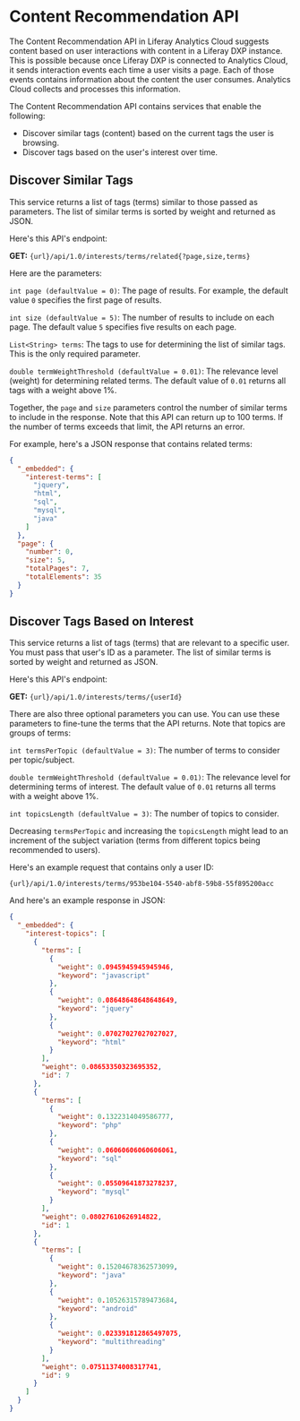# Content Recommendation API

The Content Recommendation API in Liferay Analytics Cloud suggests content based 
on user interactions with content in a Liferay DXP instance. This is possible 
because once Liferay DXP is connected to Analytics Cloud, it sends interaction 
events each time a user visits a page. Each of those events contains information 
about the content the user consumes. Analytics Cloud collects and processes this 
information. 

The Content Recommendation API contains services that enable the following: 

-   Discover similar tags (content) based on the current tags the user is 
    browsing. 
-   Discover tags based on the user's interest over time. 

## Discover Similar Tags

This service returns a list of tags (terms) similar to those passed as 
parameters. The list of similar terms is sorted by weight and returned as JSON. 

Here's this API's endpoint: 

**GET:** `{url}/api/1.0/interests/terms/related{?page,size,terms}`

Here are the parameters: 

`int page (defaultValue = 0)`: The page of results. For example, the default 
value `0` specifies the first page of results. 

`int size (defaultValue = 5)`: The number of results to include on each page. 
The default value `5` specifies five results on each page. 

`List<String> terms`: The tags to use for determining the list of similar tags. 
This is the only required parameter. 

`double termWeightThreshold (defaultValue = 0.01)`: The relevance level (weight) 
for determining related terms. The default value of `0.01` returns all tags with 
a weight above 1%. 

Together, the `page` and `size` parameters control the number of similar terms 
to include in the response. Note that this API can return up to 100 terms. If 
the number of terms exceeds that limit, the API returns an error. 

For example, here's a JSON response that contains related terms: 

```json
{
  "_embedded": {
    "interest-terms": [
      "jquery",
      "html",
      "sql",
      "mysql",
      "java"
    ]
  },
  "page": {
    "number": 0,
    "size": 5,
    "totalPages": 7,
    "totalElements": 35
  }
}
```

## Discover Tags Based on Interest

This service returns a list of tags (terms) that are relevant to a specific 
user. You must pass that user's ID as a parameter. The list of similar terms is 
sorted by weight and returned as JSON. 

Here's this API's endpoint: 

**GET:** `{url}/api/1.0/interests/terms/{userId}`

There are also three optional parameters you can use. You can use these 
parameters to fine-tune the terms that the API returns. Note that topics are 
groups of terms: 

`int termsPerTopic (defaultValue = 3)`: The number of terms to consider per 
topic/subject. 

`double termWeightThreshold (defaultValue = 0.01)`: The relevance level for 
determining terms of interest. The default value of `0.01` returns all terms 
with a weight above 1%. 

`int topicsLength (defaultValue = 3)`: The number of topics to consider. 

Decreasing `termsPerTopic` and increasing the `topicsLength` might lead to an 
increment of the subject variation (terms from different topics being 
recommended to users). 

Here's an example request that contains only a user ID: 

    {url}/api/1.0/interests/terms/953be104-5540-abf8-59b8-55f895200acc

And here's an example response in JSON: 

```json
{
  "_embedded": {
    "interest-topics": [
      {
        "terms": [
          {
            "weight": 0.0945945945945946,
            "keyword": "javascript"
          },
          {
            "weight": 0.08648648648648649,
            "keyword": "jquery"
          },
          {
            "weight": 0.07027027027027027,
            "keyword": "html"
          }
        ],
        "weight": 0.08653350323695352,
        "id": 7
      },
      {
        "terms": [
          {
            "weight": 0.1322314049586777,
            "keyword": "php"
          },
          {
            "weight": 0.06060606060606061,
            "keyword": "sql"
          },
          {
            "weight": 0.05509641873278237,
            "keyword": "mysql"
          }
        ],
        "weight": 0.08027610626914822,
        "id": 1
      },
      {
        "terms": [
          {
            "weight": 0.15204678362573099,
            "keyword": "java"
          },
          {
            "weight": 0.10526315789473684,
            "keyword": "android"
          },
          {
            "weight": 0.023391812865497075,
            "keyword": "multithreading"
          }
        ],
        "weight": 0.07511374008317741,
        "id": 9
      }
    ]
  }
}
```


